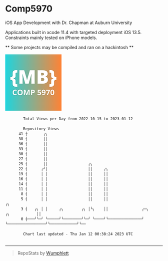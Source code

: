 # Comp5970
iOS App Development with Dr. Chapman at Auburn University

Applications built in xcode 11.4 with targeted deployment iOS 13.5.
Constraints mainly tested on iPhone models.

** Some projects may be compiled and ran on a hackintosh **

![App Icon](https://github.com/MatthewBentz/Comp5970/blob/master/Assignment1a-mlb0119/Assignment1a-mlb0119/Assets.xcassets/AppIcon.appiconset/180.png)

```
        Total Views per Day from 2022-10-15 to 2023-01-12

        Repository Views
      41 ┼       ╭╮
      38 ┤       ││
      36 ┤       ││
      33 ┤       ││
      30 ┤       ││
      27 ┤       ││
      25 ┤       ││                  ╭╮
      22 ┤      ╭╯│                  ││     ╭╮
      19 ┤      │ │                  ││     ││
      16 ┤      │ │                  ││     ││
      14 ┤      │ │                  ││     ││
      11 ┤      │ │                  ││     ││
       8 ┤      │ │                  ││     ││
       5 ┤      │ │                  ││     ││                                                 ╭╮
       3 ┤   ╭╮ │ │     ╭╮        ╭╮ │╰╮    ││               ╭─╮                 ╭╮            ││
       0 ┼───╯╰─╯ ╰─────╯╰────────╯╰─╯ ╰────╯╰───────────────╯ ╰─────────────────╯╰────────────╯╰──

        Chart last updated - Thu Jan 12 00:38:24 2023 UTC
        
```

---

> RepoStats by [Wumphlett](https://github.com/Wumphlett)

